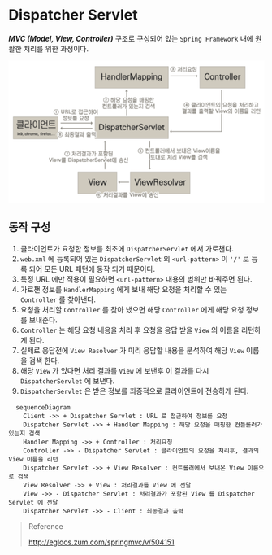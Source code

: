 # Dispatcher Servlet

_**MVC (Model, View, Controller)**_ 구조로 구성되어 있는 `Spring Framework` 내에 원활한 처리를 위한 과정이다.

!["Dispatcher Servlet"](/img/A014.png)

## 동작 구성

1. 클라이언트가 요청한 정보를 최초에 `DispatcherServlet` 에서 가로챈다.
  1. `web.xml` 에 등록되어 있는 `DispatcherServlet` 의 `<url-pattern>` 이 `'/'` 로 등록 되어 모든 URL 패턴에 동작 되기 때문이다.
  2. 특정 URL 에만 적용이 필요하면 `<url-pattern>` 내용의 범위만 바꿔주면 된다.
2. 가로챈 정보를 `HandlerMapping` 에게 보내 해당 요청을 처리할 수 있는 `Controller` 를 찾아낸다.
3. 요청을 처리할 `Controller` 를 찾아 냈으면 해당 `Controller` 에게 해당 요청 정보를 보내준다.
4. `Controller` 는 해당 요청 내용을 처리 후 요청을 응답 받을 `View` 의 이름을 리턴하게 된다.
  1. 실제로 응답전에 `View Resolver` 가 미리 응답할 내용을 분석하여 해당 `View` 이름을 검색 한다.
5. 해당 `View` 가 있다면 처리 결과를 `View` 에 보낸후 이 결과를 다시 `DispatcherServlet` 에 보낸다.
6. `DispatcherServlet` 은 받은 정보를 최종적으로 클라이언트에 전송하게 된다.

```mermaid
  sequenceDiagram
    Client ->> + Dispatcher Servlet : URL 로 접근하여 정보를 요청
    Dispatcher Servlet ->> + Handler Mapping : 해당 요청을 매핑한 컨틀롤러가 있는지 검색
    Handler Mapping ->> + Controller : 처리요청
    Controller ->> - Dispatcher Servlet : 클라이언트의 요청을 처리후, 결과의 View 이름을 리턴
    Dispatcher Servlet ->> + View Resolver : 컨트롤러에서 보내온 View 이름으로 검색
    View Resolver ->> + View : 처리결과를 View 에 전달
    View ->> - Dispatcher Servlet : 처리결과가 포함된 View 를 Dispatcher Servlet 에 전달
    Dispatcher Servlet ->> - Client : 최종결과 출력
```

> Reference
>
> http://egloos.zum.com/springmvc/v/504151